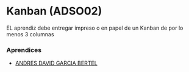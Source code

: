 # Kanban (ADSO02)

EL aprendiz debe entregar impreso o en papel de un Kanban de por lo menos 3 columnas

### Aprendices

- [ANDRES DAVID GARCIA BERTEL]()

